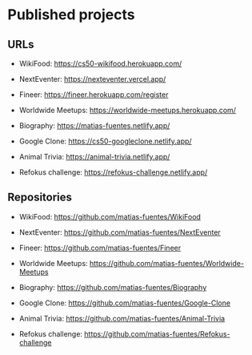 # Published projects

## URLs

- WikiFood: https://cs50-wikifood.herokuapp.com/

- NextEventer: https://nexteventer.vercel.app/

- Fineer: https://fineer.herokuapp.com/register

- Worldwide Meetups: https://worldwide-meetups.herokuapp.com/

- Biography: https://matias-fuentes.netlify.app/

- Google Clone: https://cs50-googleclone.netlify.app/

- Animal Trivia: https://animal-trivia.netlify.app/

- Refokus challenge: https://refokus-challenge.netlify.app/

## Repositories

- WikiFood: https://github.com/matias-fuentes/WikiFood

- NextEventer: https://github.com/matias-fuentes/NextEventer

- Fineer: https://github.com/matias-fuentes/Fineer

- Worldwide Meetups: https://github.com/matias-fuentes/Worldwide-Meetups

- Biography: https://github.com/matias-fuentes/Biography

- Google Clone: https://github.com/matias-fuentes/Google-Clone

- Animal Trivia: https://github.com/matias-fuentes/Animal-Trivia

- Refokus challenge: https://github.com/matias-fuentes/Refokus-challenge
